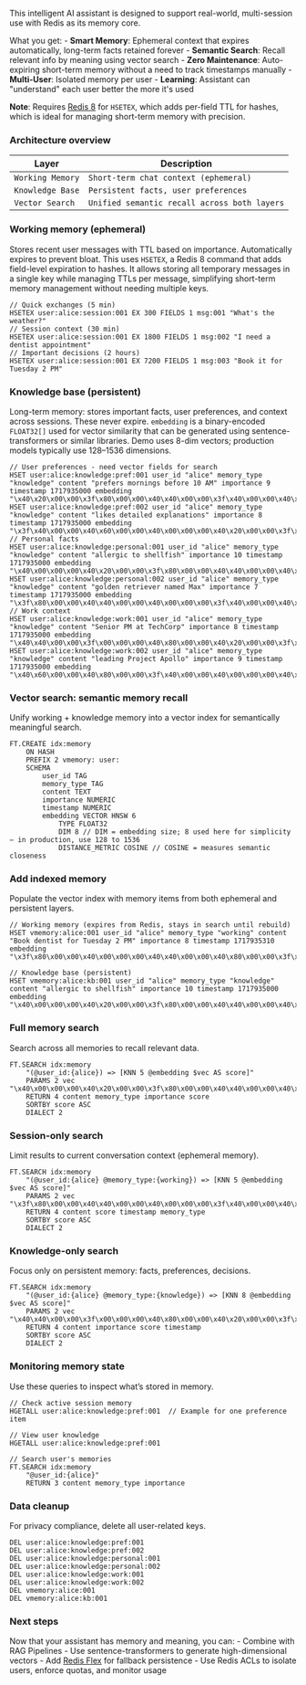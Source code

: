 This intelligent AI assistant is designed to support real-world, multi-session use with Redis as its memory core.

What you get:
    - **Smart Memory**: Ephemeral context that expires automatically, long-term facts retained forever
    - **Semantic Search**: Recall relevant info by meaning using vector search
    - **Zero Maintenance**: Auto-expiring short-term memory without a need to track timestamps manually
    - **Multi-User**: Isolated memory per user
    - **Learning**: Assistant can "understand" each user better the more it's used

**Note**: Requires [Redis 8](https://hub.docker.com/_/redis/tags) for `HSETEX`, which adds per-field TTL for hashes, which is ideal for managing short-term memory with precision.

### Architecture overview
| Layer | Description |
| ---------- | ---------- |
| `Working Memory`| `Short-term chat context (ephemeral)` |
| `Knowledge Base` | `Persistent facts, user preferences` |
| `Vector Search` | `Unified semantic recall across both layers` |

### Working memory (ephemeral)
Stores recent user messages with TTL based on importance. Automatically expires to prevent bloat.
This uses `HSETEX`, a Redis 8 command that adds field-level expiration to hashes. It allows storing all temporary messages in a single key while managing TTLs per message, simplifying short-term memory management without needing multiple keys.

```redis:[run_confirmation=true] Recent Conversations with TTL Based on Importance.
// Quick exchanges (5 min)
HSETEX user:alice:session:001 EX 300 FIELDS 1 msg:001 "What's the weather?"
// Session context (30 min)  
HSETEX user:alice:session:001 EX 1800 FIELDS 1 msg:002 "I need a dentist appointment"
// Important decisions (2 hours)
HSETEX user:alice:session:001 EX 7200 FIELDS 1 msg:003 "Book it for Tuesday 2 PM"
```

### Knowledge base (persistent)
Long-term memory: stores important facts, user preferences, and context across sessions. These never expire.
`embedding` is a binary-encoded `FLOAT32[]` used for vector similarity that can be generated using sentence-transformers or similar libraries. Demo uses 8-dim vectors; production models typically use 128–1536 dimensions.

```redis:[run_confirmation=true] Important User Information That Never Expires.
// User preferences - need vector fields for search
HSET user:alice:knowledge:pref:001 user_id "alice" memory_type "knowledge" content "prefers mornings before 10 AM" importance 9 timestamp 1717935000 embedding "\x40\x20\x00\x00\x3f\x80\x00\x00\x40\x40\x00\x00\x3f\x40\x00\x00\x40\x60\x00\x00\x40\x00\x00\x00\x3f\x00\x00\x00\x40\x80\x00\x00"
HSET user:alice:knowledge:pref:002 user_id "alice" memory_type "knowledge" content "likes detailed explanations" importance 8 timestamp 1717935000 embedding "\x3f\x40\x00\x00\x40\x60\x00\x00\x40\x00\x00\x00\x40\x20\x00\x00\x3f\x80\x00\x00\x40\x40\x00\x00\x40\x80\x00\x00\x3f\x00\x00\x00"
// Personal facts
HSET user:alice:knowledge:personal:001 user_id "alice" memory_type "knowledge" content "allergic to shellfish" importance 10 timestamp 1717935000 embedding "\x40\x00\x00\x00\x40\x20\x00\x00\x3f\x80\x00\x00\x40\x40\x00\x00\x40\x60\x00\x00\x3f\x40\x00\x00\x40\x80\x00\x00\x3f\x00\x00\x00"
HSET user:alice:knowledge:personal:002 user_id "alice" memory_type "knowledge" content "golden retriever named Max" importance 7 timestamp 1717935000 embedding "\x3f\x80\x00\x00\x40\x40\x00\x00\x40\x00\x00\x00\x3f\x40\x00\x00\x40\x80\x00\x00\x40\x20\x00\x00\x3f\x00\x00\x00\x40\x60\x00\x00"
// Work context
HSET user:alice:knowledge:work:001 user_id "alice" memory_type "knowledge" content "Senior PM at TechCorp" importance 8 timestamp 1717935000 embedding "\x40\x40\x00\x00\x3f\x00\x00\x00\x40\x80\x00\x00\x40\x20\x00\x00\x3f\x80\x00\x00\x40\x60\x00\x00\x40\x00\x00\x00\x3f\x40\x00\x00"
HSET user:alice:knowledge:work:002 user_id "alice" memory_type "knowledge" content "leading Project Apollo" importance 9 timestamp 1717935000 embedding "\x40\x60\x00\x00\x40\x80\x00\x00\x3f\x40\x00\x00\x40\x00\x00\x00\x40\x20\x00\x00\x3f\x80\x00\x00\x40\x40\x00\x00\x3f\x00\x00\x00"
```

### Vector search: semantic memory recall
Unify working + knowledge memory into a vector index for semantically meaningful search.

```redis:[run_confirmation=true] Create a Vector Index
FT.CREATE idx:memory
    ON HASH
    PREFIX 2 vmemory: user:
    SCHEMA
        user_id TAG
        memory_type TAG
        content TEXT
        importance NUMERIC
        timestamp NUMERIC
        embedding VECTOR HNSW 6
            TYPE FLOAT32
            DIM 8 // DIM = embedding size; 8 used here for simplicity — in production, use 128 to 1536
            DISTANCE_METRIC COSINE // COSINE = measures semantic closeness
```

### Add indexed memory
Populate the vector index with memory items from both ephemeral and persistent layers.

```redis:[run_confirmation=true] Add entries for the chatbot
// Working memory (expires from Redis, stays in search until rebuild)
HSET vmemory:alice:001 user_id "alice" memory_type "working" content "Book dentist for Tuesday 2 PM" importance 8 timestamp 1717935310 embedding "\x3f\x80\x00\x00\x40\x00\x00\x00\x40\x40\x00\x00\x40\x80\x00\x00\x3f\x00\x00\x00\x40\x20\x00\x00\x40\x60\x00\x00\x3f\x40\x00\x00"

// Knowledge base (persistent)
HSET vmemory:alice:kb:001 user_id "alice" memory_type "knowledge" content "allergic to shellfish" importance 10 timestamp 1717935000 embedding "\x40\x00\x00\x00\x40\x20\x00\x00\x3f\x80\x00\x00\x40\x40\x00\x00\x40\x60\x00\x00\x3f\x40\x00\x00\x40\x80\x00\x00\x3f\x00\x00\x00"
```

### Full memory search
Search across all memories to recall relevant data.

```redis:[run_confirmation=false] Find Top 5 Related Messages By Meaning
FT.SEARCH idx:memory 
    "(@user_id:{alice}) => [KNN 5 @embedding $vec AS score]" 
    PARAMS 2 vec "\x40\x00\x00\x00\x40\x20\x00\x00\x3f\x80\x00\x00\x40\x40\x00\x00\x40\x60\x00\x00\x3f\x40\x00\x00\x40\x80\x00\x00\x3f\x00\x00\x00"
    RETURN 4 content memory_type importance score
    SORTBY score ASC
    DIALECT 2
```

### Session-only search
Limit results to current conversation context (ephemeral memory).

```redis:[run_confirmation=false] Session-Only Search
FT.SEARCH idx:memory 
    "(@user_id:{alice} @memory_type:{working}) => [KNN 5 @embedding $vec AS score]" 
    PARAMS 2 vec "\x3f\x80\x00\x00\x40\x40\x00\x00\x40\x00\x00\x00\x3f\x40\x00\x00\x40\x80\x00\x00\x40\x20\x00\x00\x3f\x00\x00\x00\x40\x60\x00\x00"
    RETURN 4 content score timestamp memory_type
    SORTBY score ASC
    DIALECT 2
```

### Knowledge-only search
Focus only on persistent memory: facts, preferences, decisions.

```redis:[run_confirmation=false] Knowledge-Only Search
FT.SEARCH idx:memory 
    "(@user_id:{alice} @memory_type:{knowledge}) => [KNN 8 @embedding $vec AS score]" 
    PARAMS 2 vec "\x40\x40\x00\x00\x3f\x00\x00\x00\x40\x80\x00\x00\x40\x20\x00\x00\x3f\x80\x00\x00\x40\x60\x00\x00\x40\x00\x00\x00\x3f\x40\x00\x00"
    RETURN 4 content importance score timestamp
    SORTBY score ASC
    DIALECT 2
```

### Monitoring memory state
Use these queries to inspect what’s stored in memory.

```redis:[run_confirmation=false] Check Memory State
// Check active session memory
HGETALL user:alice:knowledge:pref:001  // Example for one preference item

// View user knowledge
HGETALL user:alice:knowledge:pref:001

// Search user's memories
FT.SEARCH idx:memory
    "@user_id:{alice}"
    RETURN 3 content memory_type importance
```

### Data cleanup

For privacy compliance, delete all user-related keys.

```redis:[run_confirmation=true] Complete user removal
DEL user:alice:knowledge:pref:001
DEL user:alice:knowledge:pref:002
DEL user:alice:knowledge:personal:001
DEL user:alice:knowledge:personal:002
DEL user:alice:knowledge:work:001
DEL user:alice:knowledge:work:002
DEL vmemory:alice:001
DEL vmemory:alice:kb:001
```

### Next steps
Now that your assistant has memory and meaning, you can:
    - Combine with RAG Pipelines
    - Use sentence-transformers to generate high-dimensional vectors
    - Add [Redis Flex](https://redis.io/solutions/flex/?utm_source=redisinsight&utm_medium=app&utm_campaign=tutorials) for fallback persistence
    - Use Redis ACLs to isolate users, enforce quotas, and monitor usage
